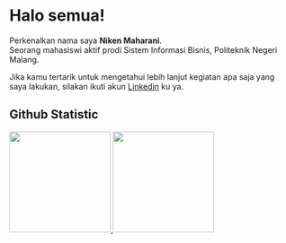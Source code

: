 # Halo semua! 

Perkenalkan nama saya **Niken Maharani**.<br>
Seorang mahasiswi aktif prodi Sistem Informasi Bisnis, Politeknik Negeri Malang. <br>

<!--
**nikenmn/nikenmn** is a ✨ _special_ ✨ repository because its `README.md` (this file) appears on your GitHub profile.

Here are some ideas to get you started:

- 🔭 I’m currently working on ...
- 🌱 I’m currently learning ...
- 👯 I’m looking to collaborate on ...
- 🤔 I’m looking for help with ...
- 💬 Ask me about ...
- 📫 How to reach me: ...
- 😄 Pronouns: ...
- ⚡ Fun fact: ...
-->

Jika kamu tertarik untuk mengetahui lebih lanjut kegiatan apa saja yang saya lakukan, silakan ikuti akun [Linkedin](https://www.linkedin.com/in/nikenmaharani/) ku ya.<br> 

## Github Statistic
<p align="left">
<a href="https://github.com/nikenmn">
  <img height="180em" src="https://github-readme-stats-eight-theta.vercel.app/api?username=penuliscode&show_icons=true&theme=algolia&include_all_commits=true&count_private=true"/>
  <img height="180em" src="https://github-readme-stats-eight-theta.vercel.app/api/top-langs/?username=penuliscode&layout=compact&theme=algolia"/>
</a>
</p>
